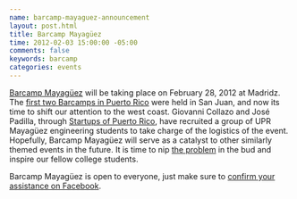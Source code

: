 ```yaml
---
name: barcamp-mayaguez-announcement
layout: post.html
title: Barcamp Mayagüez
time: 2012-02-03 15:00:00 -05:00
comments: false
keywords: barcamp
categories: events
---
```


[Barcamp Mayagüez](http://startupsofpuertorico.com/barcamp/) will be taking place on February 28, 2012 at Madridz. The [first two Barcamps in Puerto Rico](http://barcampsj.org) were held in San Juan, and now its time to shift our attention to the west coast. Giovanni Collazo and José Padilla, through [Startups of Puerto Rico](http://www.startupsofpuertorico.com), have recruited a group of UPR Mayagüez engineering students to take charge of the logistics of the event. Hopefully, Barcamp Mayagüez will serve as a catalyst to other similarly themed events in the future. It is time to nip [the problem](http://www.hectorramos.com/startups-of-puerto-rico/) in the bud and inspire our fellow college students.

Barcamp Mayagüez is open to everyone, just make sure to [confirm your assistance on Facebook](https://www.facebook.com/events/174045022700218/).
